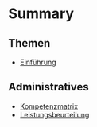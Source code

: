 # Summary

## Themen
 - [Einführung](/01_protection/README.md)
## Administratives
 - [Kompetenzmatrix](00_kompetenzband/README.md)
 - [Leistungsbeurteilung](/00_evaluation/README.md)

 
